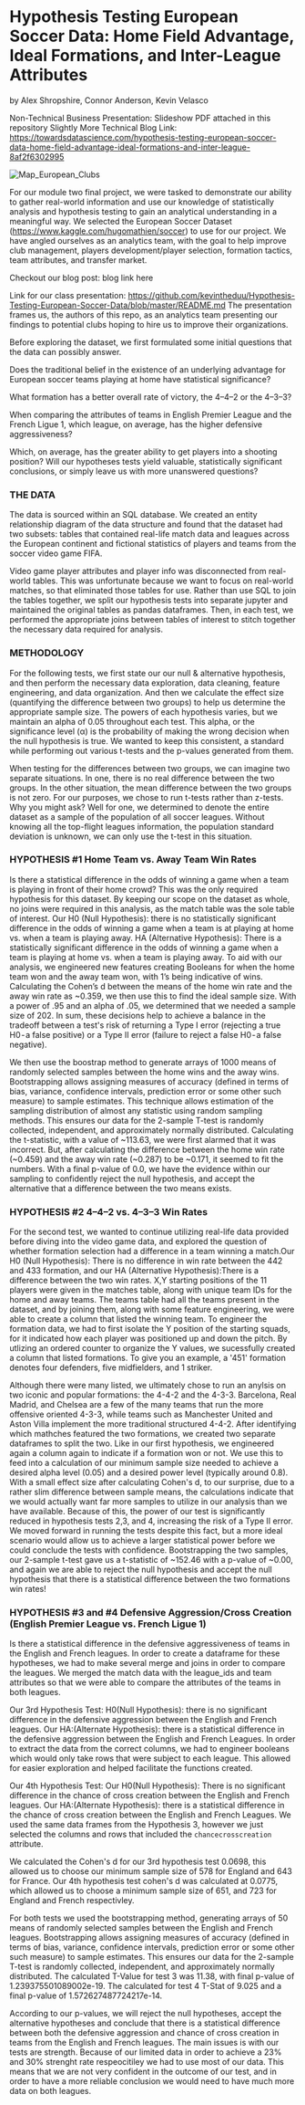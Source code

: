 # Hypothesis Testing European Soccer Data: Home Field Advantage, Ideal Formations, and Inter-League Attributes

by Alex Shropshire, Connor Anderson, Kevin Velasco

Non-Technical Business Presentation: Slideshow PDF attached in this repository
Slightly More Technical Blog Link: https://towardsdatascience.com/hypothesis-testing-european-soccer-data-home-field-advantage-ideal-formations-and-inter-league-8af2f6302995


![Map_European_Clubs](map_clubs.png)

For our module two final project, we were tasked to demonstrate our ability to gather real-world information and use our knowledge of statistically analysis and hypothesis testing to gain an analytical understanding in a meaningful way. We selected the European Soccer Dataset (https://www.kaggle.com/hugomathien/soccer) to use for our project. We have angled ourselves as an analytics team, with the goal to help improve club management, players development/player selection, formation tactics, team attributes, and transfer market. 


Checkout our blog post: blog link here

Link for our class presentation: https://github.com/kevintheduu/Hypothesis-Testing-European-Soccer-Data/blob/master/README.md
The presentation frames us, the authors of this repo, as an analytics team presenting our findings to potential clubs hoping to hire us to improve their organizations. 

Before exploring the dataset, we first formulated some initial questions that the data can possibly answer. 

Does the traditional belief in the existence of an underlying advantage for European soccer teams playing at home have statistical significance? 

What formation has a better overall rate of victory, the 4–4–2 or the 4–3–3? 

When comparing the attributes of teams in English Premier League and the French Ligue 1, which league, on average, has the higher defensive aggressiveness? 

Which, on average, has the greater ability to get players into a shooting position? Will our hypotheses tests yield valuable, statistically significant conclusions, or simply leave us with more unanswered questions?

### THE DATA ### 

The data is sourced within an SQL database. We created an entity relationship diagram of the data structure and found that the dataset had two subsets:  tables that contained real-life match data and leagues across the European continent and fictional statistics of players and teams from the soccer video game FIFA. 

Video game player attributes and player info was disconnected from real-world tables. This was unfortunate because we want to focus on real-world matches, so that eliminated those tables for use. Rather than use SQL to join the tables together, we split our hypothesis tests into separate jupyter and maintained the original tables as pandas dataframes. Then, in each test, we performed the appropriate joins between tables of interest to stitch together the necessary data required for analysis. 

### METHODOLOGY ###
For the following tests, we first state our our null & alternative hypothesis, and then perform the necessary data exploration, data cleaning, feature engineering, and data organization. And then we calculate the effect size (quantifying the difference between two groups) to help us determine the appropriate sample size. The powers of each hypothesis varies, but we maintain an alpha of 0.05 throughout each test. This alpha, or the significance level (α) is the probability of making the wrong decision when the null hypothesis is true. We wanted to keep this consistent, a standard while performing out various t-tests and the p-values generated from them. 

When testing for the differences between two groups, we can imagine two separate situations. In one, there is no real difference between the two groups. In the other situation, the mean difference between the two groups is not zero. For our purposes, we chose to run t-tests rather than z-tests. Why you might ask? Well for one, we determined to denote the entire dataset as a sample of the population of all soccer leagues. Without knowing all the top-flight leagues information, the population standard deviation is unknown, we can only use the t-test in this situation. 


### HYPOTHESIS #1 Home Team vs. Away Team Win Rates ###

Is there a statistical difference in the odds of winning a game when a team is playing in front of their home crowd? This was the only required hypothesis for this dataset.  By keeping our scope on the dataset as whole, no joins were required in this analysis, as the match table was the sole table of interest. Our H0 (Null Hypothesis): there is no statistically significant difference in the odds of winning a game when a team is at playing at home vs. when a team is playing away.
HA (Alternative Hypothesis): There is a statistically significant difference in the odds of winning a game when a team is playing at home vs. when a team is playing away. To aid with our analysis, we engineered new features creating Booleans for when the home team won and the away team won, with 1’s being indicative of wins. Calculating the Cohen’s d between the means of the home win rate and the away win rate as ~0.359, we then use this to find the ideal sample size. With a power of .95 and an alpha of .05, we determined that we needed a sample size of 202. In sum, these decisions help to achieve a balance in the tradeoff between a test's risk of returning a Type I error (rejecting a true H0 - a false positive) or a Type II error (failure to reject a false H0 - a false negative).

We then use the boostrap method to generate arrays of 1000 means of randomly selected samples between the home wins and the away wins. Bootstrapping allows assigning measures of accuracy (defined in terms of bias, variance, confidence intervals, prediction error or some other such measure) to sample estimates. This technique allows estimation of the sampling distribution of almost any statistic using random sampling methods. This ensures our data for the 2-sample T-test is randomly collected, independent, and approximately normally distributed. Calculating the t-statistic, with a value of ~113.63, we were first alarmed that it was incorrect. But, after calculating the difference between the home win rate (~0.459) and the away win rate (~0.287) to be ~0.171, it seemed to fit the numbers. With a final p-value of 0.0, we have the evidence within our sampling to confidently reject the null hypothesis, and accept the alternative that a difference between the two means exists. 


### HYPOTHESIS #2 4–4–2 vs. 4–3–3 Win Rates ###

For the second test, we wanted to continue utilizing real-life data provided before diving into the video game data, and explored the question of whether formation selection had a difference in a team winning a match.Our H0 (Null Hypothesis): There is no difference in win rate between the 442 and 433 formation, and our HA (Alternative Hypothesis):There is a difference between the two win rates. X,Y starting positions of the 11 players were given in the matches table, along with unique team IDs for the home and away teams. The teams table had all the teams present in the dataset, and by joining them, along with some feature engineering, we were able to create a column that listed the winning team. To engineer the formation data, we had to first isolate the Y position of the starting squads, for it indicated how each player was positioned up and down the pitch. By utlizing an ordered counter to organize the Y values, we sucessfully created a column that listed formations. To give you an example, a '451' formation denotes four defenders, five midfielders, and 1 striker. 

Although there were many listed, we ultimately chose to run an anylsis on two iconic and popular formations: the 4-4-2 and the 4-3-3. Barcelona, Real Madrid, and Chelsea are a few of the many teams that run the more offensive oriented 4-3-3, while teams such as Manchester United and Aston Villa implement the more traditional structured 4-4-2. After identifying which mathches featured the two formations, we created two separate dataframes to split the two. Like in our first hypothesis, we engineered again a column again to indicate if a formation won or not. We use this to feed into a calculation of our minimum sample size needed to achieve a desired alpha level (0.05) and a desired power level (typically around 0.8). With a small effect size after calculating Cohen's d, to our surprise, due to a rather slim difference between sample means, the calculations indicate that we would actually want far more samples to utilize in our analysis than we have available. Because of this, the power of our test is significantly reduced in hypothesis tests 2,3, and 4, increasing the risk of a Type II error. We moved forward in running the tests despite this fact, but a more ideal scenario would allow us to achieve a larger statistical power before we could conclude the tests with confidence. Bootstrapping the two samples, our 2-sample t-test gave us a t-statistic of ~152.46 with a p-value of ~0.00, and again we are able to reject the null hypothesis and accept the null hypothesis that there is a statistical difference between the two formations win rates!


### HYPOTHESIS #3 and #4 Defensive Aggression/Cross Creation (English Premier League vs. French Ligue 1) ###

Is there a statistical difference in the defensive aggressiveness of teams in the English and French leagues. In order to create a dataframe for these hypotheses, we had to make several merge and joins in order to compare the leagues. We merged the match data with the league_ids and team attributes so that we were able to compare the attributes of the teams in both leagues. 

Our 3rd Hypothesis Test:
H0(Null Hypothesis): there is no significant difference in the defensive aggression between the English and French leagues. Our HA:(Alternate Hypothesis): there is a statistical difference in the defensive aggression between the English and French Leagues. In order to extract the data from the correct columns, we had to engineer booleans which would only take rows that were subject to each league. This allowed for easier exploration and helped facilitate the functions created. 

Our 4th Hypothesis Test:
Our H0(Null Hypothesis): There is no significant difference in the chance of cross creation between the English and French leagues. Our HA:(Alternate Hypothesis): there is a statistical difference in the chance of cross creation between the English and French Leagues. We used the same data frames from the Hypothesis 3, however we just selected the columns and rows that included the ```chancecrosscreation``` attribute. 

We calculated the Cohen's d for our 3rd hypothesis test 0.0698, this allowed us to choose our minimum sample size of 578 for England and 643 for France. Our 4th hypothesis test cohen's d was calculated at 0.0775, which allowed us to choose a minimum sample size of 651, and 723 for England and French respectivley. 

For both tests we used the bootstrapping method, generating arrays of 50 means of randomly selected samples between the English and French leagues. Bootstrapping allows assigning measures of accuracy (defined in terms of bias, variance, confidence intervals, prediction error or some other such measure) to sample estimates. This ensures our data for the 2-sample T-test is randomly collected, independent, and approximately normally distributed. The calculated T-Value for test 3 was 11.38, with final p-value of 1.239375501089002e-19. The calculated for test 4 T-Stat of 9.025 and a final p-value of 1.572627487724217e-14. 

According to our p-values, we will reject the null hypotheses, accept the alternative hypotheses and conclude that there is a statistical difference between both the defensive aggression and chance of cross creation in teams from the English and French leagues. The main issues is with our tests are strength. Because of our limited data in order to achieve a 23% and 30% strenght rate respeocitiley we had to use most of our data. This means that we are not very confident in the outcome of our test, and in order to have a more reliable conclusion we would need to have much more data on both leagues. 





